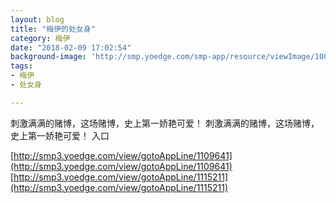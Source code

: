 ```yaml
---
layout: blog
title: "梅伊的处女身"
category: 梅伊
date: "2018-02-09 17:02:54"
background-image: 'http://smp.yoedge.com/smp-app/resource/viewImage/1003792appline.png'
tags:
- 梅伊
- 处女身

---
```

刺激满满的赌博，这场赌博，史上第一娇艳可爱！
刺激满满的赌博，这场赌博，史上第一娇艳可爱！
入口

[http://smp3.yoedge.com/view/gotoAppLine/1109641](http://smp3.yoedge.com/view/gotoAppLine/1109641)
[http://smp3.yoedge.com/view/gotoAppLine/1115211](http://smp3.yoedge.com/view/gotoAppLine/1115211)

        
